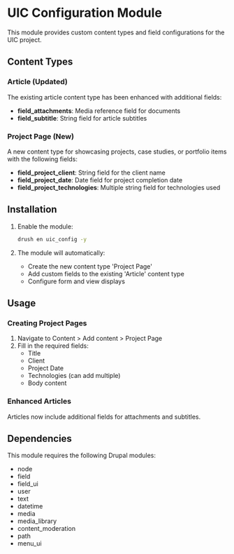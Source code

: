 # UIC Configuration Module

This module provides custom content types and field configurations for the UIC project.

## Content Types

### Article (Updated)
The existing article content type has been enhanced with additional fields:
- **field_attachments**: Media reference field for documents
- **field_subtitle**: String field for article subtitles

### Project Page (New)
A new content type for showcasing projects, case studies, or portfolio items with the following fields:
- **field_project_client**: String field for the client name
- **field_project_date**: Date field for project completion date
- **field_project_technologies**: Multiple string field for technologies used

## Installation

1. Enable the module:
   ```bash
   drush en uic_config -y
   ```

2. The module will automatically:
   - Create the new content type 'Project Page'
   - Add custom fields to the existing 'Article' content type
   - Configure form and view displays

## Usage

### Creating Project Pages
1. Navigate to Content > Add content > Project Page
2. Fill in the required fields:
   - Title
   - Client
   - Project Date
   - Technologies (can add multiple)
   - Body content

### Enhanced Articles
Articles now include additional fields for attachments and subtitles.

## Dependencies

This module requires the following Drupal modules:
- node
- field
- field_ui
- user
- text
- datetime
- media
- media_library
- content_moderation
- path
- menu_ui
